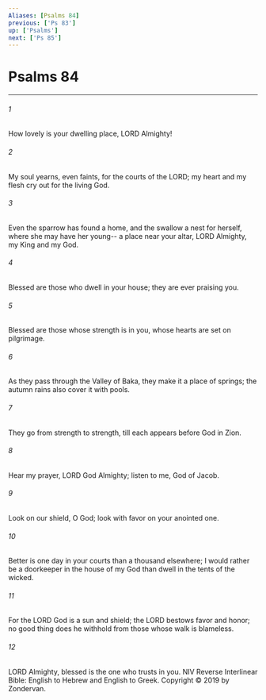 ```yaml
---
Aliases: [Psalms 84]
previous: ['Ps 83']
up: ['Psalms']
next: ['Ps 85']
---
```

# Psalms 84

***


###### 1 
How lovely is your dwelling place, LORD Almighty! 

###### 2 
My soul yearns, even faints, for the courts of the LORD; my heart and my flesh cry out for the living God. 

###### 3 
Even the sparrow has found a home, and the swallow a nest for herself, where she may have her young-- a place near your altar, LORD Almighty, my King and my God. 

###### 4 
Blessed are those who dwell in your house; they are ever praising you. 

###### 5 
Blessed are those whose strength is in you, whose hearts are set on pilgrimage. 

###### 6 
As they pass through the Valley of Baka, they make it a place of springs; the autumn rains also cover it with pools. 

###### 7 
They go from strength to strength, till each appears before God in Zion. 

###### 8 
Hear my prayer, LORD God Almighty; listen to me, God of Jacob. 

###### 9 
Look on our shield, O God; look with favor on your anointed one. 

###### 10 
Better is one day in your courts than a thousand elsewhere; I would rather be a doorkeeper in the house of my God than dwell in the tents of the wicked. 

###### 11 
For the LORD God is a sun and shield; the LORD bestows favor and honor; no good thing does he withhold from those whose walk is blameless. 

###### 12 
LORD Almighty, blessed is the one who trusts in you. NIV Reverse Interlinear Bible: English to Hebrew and English to Greek. Copyright © 2019 by Zondervan.
